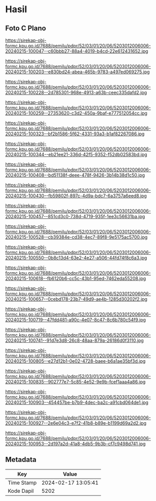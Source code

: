 # Hasil

## Foto C Plano

https://sirekap-obj-formc.kpu.go.id/7688/pemilu/pdpr/52/03/01/20/06/5203012006006-20240215-100047--c60bbb27-88a4-4019-b4cd-22e612431652.jpg

https://sirekap-obj-formc.kpu.go.id/7688/pemilu/pdpr/52/03/01/20/06/5203012006006-20240215-100203--e830bd24-abea-465b-9783-a497ed069275.jpg

https://sirekap-obj-formc.kpu.go.id/7688/pemilu/pdpr/52/03/01/20/06/5203012006006-20240215-100228--2d785301-968e-4913-a63b-ceec335dafd2.jpg

https://sirekap-obj-formc.kpu.go.id/7688/pemilu/pdpr/52/03/01/20/06/5203012006006-20240215-100259--27353620-c3d2-450a-9baf-e777512054cc.jpg

https://sirekap-obj-formc.kpu.go.id/7688/pemilu/pdpr/52/03/01/20/06/5203012006006-20240215-100323--bf2b1586-5f62-4331-93a3-b1af82267086.jpg

https://sirekap-obj-formc.kpu.go.id/7688/pemilu/pdpr/52/03/01/20/06/5203012006006-20240215-100344--eb21ee21-336d-42f5-9352-f52db02583bd.jpg

https://sirekap-obj-formc.kpu.go.id/7688/pemilu/pdpr/52/03/01/20/06/5203012006006-20240215-100408--bd51138f-deee-478f-9426-3b14b38d1c50.jpg

https://sirekap-obj-formc.kpu.go.id/7688/pemilu/pdpr/52/03/01/20/06/5203012006006-20240215-100430--fb59802f-897c-4d9a-bdc7-6a3757a6eed8.jpg

https://sirekap-obj-formc.kpu.go.id/7688/pemilu/pdpr/52/03/01/20/06/5203012006006-20240215-100457--851cd3c0-738d-4719-935f-1ee3c56631ba.jpg

https://sirekap-obj-formc.kpu.go.id/7688/pemilu/pdpr/52/03/01/20/06/5203012006006-20240215-100528--cb39384e-cd38-4ec7-89f8-9e5175ac5700.jpg

https://sirekap-obj-formc.kpu.go.id/7688/pemilu/pdpr/52/03/01/20/06/5203012006006-20240215-100550--0b8c13d4-63e2-4e27-a506-44fd74f8c6a3.jpg

https://sirekap-obj-formc.kpu.go.id/7688/pemilu/pdpr/52/03/01/20/06/5203012006006-20240215-100618--fb6120b6-cc5c-43b1-95ed-7462eda55208.jpg

https://sirekap-obj-formc.kpu.go.id/7688/pemilu/pdpr/52/03/01/20/06/5203012006006-20240215-100657--0cebd178-23b7-49d9-ae4b-1285d30202f2.jpg

https://sirekap-obj-formc.kpu.go.id/7688/pemilu/pdpr/52/03/01/20/06/5203012006006-20240215-100719--47fdd481-a90c-4e07-8c47-8c6b780c54f9.jpg

https://sirekap-obj-formc.kpu.go.id/7688/pemilu/pdpr/52/03/01/20/06/5203012006006-20240215-100741--91d7e3d8-26c8-48aa-879a-26186d0f3110.jpg

https://sirekap-obj-formc.kpu.go.id/7688/pemilu/pdpr/52/03/01/20/06/5203012006006-20240215-100805--e27d12b1-0e02-4728-baee-b6a1ae35bf3d.jpg

https://sirekap-obj-formc.kpu.go.id/7688/pemilu/pdpr/52/03/01/20/06/5203012006006-20240215-100835--902777e7-5c85-4e52-9e9b-fcef1aaa4a86.jpg

https://sirekap-obj-formc.kpu.go.id/7688/pemilu/pdpr/52/03/01/20/06/5203012006006-20240215-100903--454457be-b7b9-4dec-ba2c-a91cbd064de1.jpg

https://sirekap-obj-formc.kpu.go.id/7688/pemilu/pdpr/52/03/01/20/06/5203012006006-20240215-100927--2e6e04c3-e7f2-41b8-b89e-b1199d69a2d2.jpg

https://sirekap-obj-formc.kpu.go.id/7688/pemilu/pdpr/52/03/01/20/06/5203012006006-20240215-100953--2d197a2d-41a8-4db5-9b3b-cf7c9498d741.jpg


## Metadata

| Key        | Value               |
| ---------- | ------------------- |
| Time Stamp | 2024-02-17 13:05:41 |
| Kode Dapil | 5202                |



